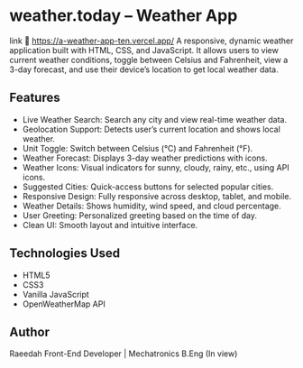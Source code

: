 # weather.today – Weather App
link 🔗 https://a-weather-app-ten.vercel.app/
A responsive, dynamic weather application built with HTML, CSS, and JavaScript. It allows users to view current weather conditions, toggle between Celsius and Fahrenheit, view a 3-day forecast, and use their device’s location to get local weather data.  

## Features

- Live Weather Search: Search any city and view real-time weather data.
- Geolocation Support: Detects user’s current location and shows local weather.
- Unit Toggle: Switch between Celsius (°C) and Fahrenheit (°F).
- Weather Forecast: Displays 3-day weather predictions with icons.
- Weather Icons: Visual indicators for sunny, cloudy, rainy, etc., using API icons.
- Suggested Cities: Quick-access buttons for selected popular cities.
- Responsive Design: Fully responsive across desktop, tablet, and mobile.
- Weather Details: Shows humidity, wind speed, and cloud percentage.
- User Greeting: Personalized greeting based on the time of day.
- Clean UI: Smooth layout and intuitive interface.
  
## Technologies Used

- HTML5  
- CSS3  
- Vanilla JavaScript  
- OpenWeatherMap API
  
 ## Author

Raeedah
Front-End Developer | Mechatronics B.Eng (In view)
